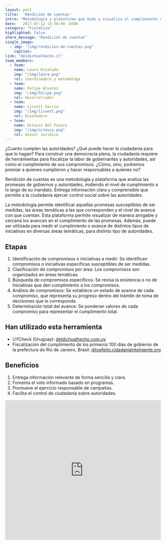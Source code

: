```yaml
---
layout: post
title:  'Rendición de cuentas'
intro: "Metodología y plataforma que mide y visualiza el cumplimiento de promesas de autoridades."
date:   2017-07-12 14:30:00 -0300
category: "Fiscaliza"
highlighted: false
share_message: "Rendición de cuentas"
single_image:
  - img: "/img/rendicion-de-cuentas.png"
    caption:
link: "deldichoalhecho.cl"
team_members:
  - team:
    name: Laura Encalada
    img: "/img/laura.png"
    rol: Coordinadora y metodóloga
  - team:
    name: Felipe Álvarez
    img: "/img/felipe.png"
    rol: Desarrollador
  - team:
    name: Lissett García
    img: "/img/lissett.png"
    rol: Diseñadora
  - team:
    name: Octavio Del Favero
    img: "/img/octavio.png"
    rol: Asesor Jurídico
---
```

¿Cuanto cumplen las autoridades? ¿Qué puede hacer la ciudadanía para que lo hagan? Para construir una democracia plena, la ciudadanía requiere de herramientas para fiscalizar la labor de gobernantes y autoridades, así como el cumplimiento de sus compromisos. ¿Cómo, sino, podremos premiar a quienes cumplieron y hacer responsables a quienes no?

Rendición de cuentas es una metodología y plataforma que analiza las promesas de gobiernos y autoridades, midiendo el nivel de cumplimiento a lo largo de su mandato. Entrega información clara y comprensible que permite a la ciudadanía ejercer control social sobre las autoridades.

La metodología permite identificar aquellas promesas susceptibles de ser medidas, las áreas temáticas a las que corresponden y el nivel de avance con que cuentan. Esta plataforma permite visualizar de manera amigable y cercana los avances en el cumplimiento de las promesas. Además, puede ser utilizada para medir el cumplimiento o avance de distintos tipos de iniciativas en diversas áreas temáticas, para distinto tipo de autoridades.

## Etapas
1. Identificación de compromisos o iniciativas a medir:  Se identifican compromisos o iniciativas específicas susceptibles de ser medidas.
2. Clasificación de compromisos por área: Los compromisos son organizados en áreas temáticas.
3. Búsqueda de compromisos específicos: Se revisa la existencia o no de iniciativas que den cumplimiento a los compromisos.
4. Análisis de compromisos: Se establece un estado de avance de cada compromiso, que representa su progreso dentro del trámite de toma de decisiones que le corresponda.
5. Determinación total del avance: Se ponderan valores de cada compromiso para representar el cumplimiento total.

## Han utilizado esta herramienta
- UYCheck (Uruguay): [deldichoalhecho.com.uy](http://deldichoalhecho.com.uy)
- Fiscalización del cumplimiento de los primeros 100 días de gobierno de la prefectura de Río de Janeiro, Brasil: [ditoefeito.cidadaniainteligente.org](https://ditoefeito.cidadaniainteligente.org/)

## Beneficios

1. Entrega información relevante de forma sencilla y clara.
2. Fomenta el voto informado basado en programas.
3. Promueve el ejercicio responsable de campañas.
4. Facilita el control de ciudadanía sobre autoridades.  

<iframe width="100%" height="450" src="https://www.youtube.com/embed/ntAyD1bU6bU?rel=0&amp;showinfo=0" frameborder="0" allow="autoplay; encrypted-media" allowfullscreen></iframe>
